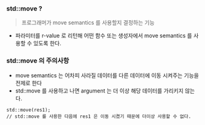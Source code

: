 
### std::move ?
> 프로그래머가 move semantics 를 사용할지 결정하는 기능

- 파라미터를 r-value 로 리턴해 어떤 함수 또는 생성자에서 move semantics 를 사용할 수 있도록 한다.


### std::move 의 주의사항
- move semantics 는 어차피 사라질 데이터를 다른 데이터에 이동 시켜주는 기능을 전제로 한다
- std::move 를 사용하고 나면 argument 는 더 이상 해당 데이터를 가리키지 않는다.
```
std::move(res1);
// std::move 를 사용한 다음에 res1 은 이동 시켰기 때문에 더이상 사용할 수 없다.
```